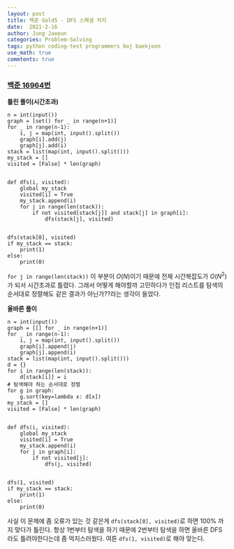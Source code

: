 ```yaml
---
layout: post
title: 백준 Gold5 - DFS 스페셜 저지
date:  2021-2-16
author: Jung Jaeeun
categories: Problem-Solving
tags: python coding-test programmers boj baekjoon
use_math: true
commtents: true
---
```


### [백준 16964번](https://www.acmicpc.net/problem/16964)

**틀린 풀이(시간초과)**

```python3
n = int(input())
graph = [set() for _ in range(n+1)]
for _ in range(n-1):
    i, j = map(int, input().split())
    graph[i].add(j)
    graph[j].add(i)
stack = list(map(int, input().split()))
my_stack = []
visited = [False] * len(graph)


def dfs(i, visited):
    global my_stack
    visited[i] = True
    my_stack.append(i)
    for j in range(len(stack)):
        if not visited[stack[j]] and stack[j] in graph[i]:
            dfs(stack[j], visited)


dfs(stack[0], visited)
if my_stack == stack:
    print(1)
else:
    print(0)
```

```for j in range(len(stack))``` 이 부분이 $O(N)$이기 때문에 전체 시간복잡도가 $O(N^{2})$가 되서 시간초과로 틀렸다. 그래서 어떻게 해야할까 고민하다가 인접 리스트를 탐색의 순서대로 정렬해도 같은 결과가 아닌가??라는 생각이 들었다.

**올바른 풀이**

```python3
n = int(input())
graph = [[] for _ in range(n+1)]
for _ in range(n-1):
    i, j = map(int, input().split())
    graph[i].append(j)
    graph[j].append(i)
stack = list(map(int, input().split()))
d = {}
for i in range(len(stack)):
    d[stack[i]] = i
# 탐색해야 하는 순서대로 정렬
for g in graph:
    g.sort(key=lambda x: d[x])
my_stack = []
visited = [False] * len(graph)


def dfs(i, visited):
    global my_stack
    visited[i] = True
    my_stack.append(i)
    for j in graph[i]:
        if not visited[j]:
            dfs(j, visited)


dfs(1, visited)
if my_stack == stack:
    print(1)
else:
    print(0)
```

사실 이 문제에 좀 오류가 있는 것 같은게 ```dfs(stack[0], visited)```로 하면 100% 까지 맞다가 틀린다. 항상 1번부터 탐색을 하기 때문에 2번부터 탐색을 하면 올바른 DFS라도 틀려야한다는데 좀 억지스러웠다. 여튼 ```dfs(1, visited)```로 해야 맞는다.
